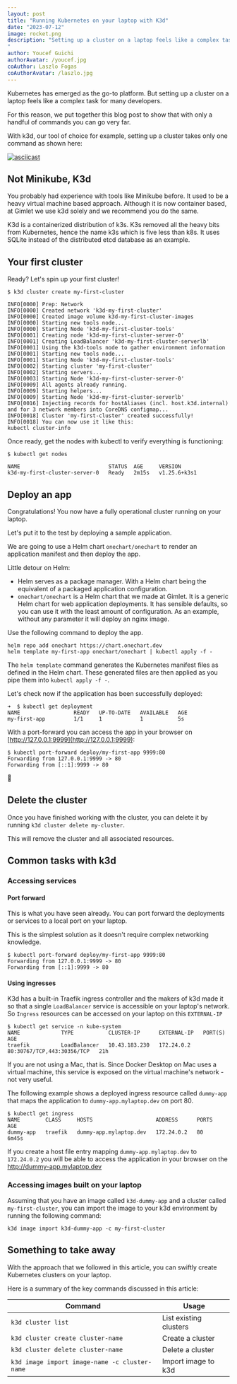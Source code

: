 ```yaml
---
layout: post
title: "Running Kubernetes on your laptop with K3d"
date: "2023-07-12"
image: rocket.png
description: "Setting up a cluster on a laptop feels like a complex task for many developers. For this reason, we put together this blog post to show that with only a handful of commands you can go very far.
"
author: Youcef Guichi
authorAvatar: /youcef.jpg
coAuthor: Laszlo Fogas
coAuthorAvatar: /laszlo.jpg
---
```


Kubernetes has emerged as the go-to platform. But setting up a cluster on a laptop feels like a complex task for many developers.

For this reason, we put together this blog post to show that with only a handful of commands you can go very far.

With k3d, our tool of choice for example, setting up a cluster takes only one command as shown here:

[![asciicast](https://asciinema.org/a/AEph0rkQ8DmnfeJS9mVrbAIMD.svg)](https://asciinema.org/a/AEph0rkQ8DmnfeJS9mVrbAIMD)

## Not Minikube, K3d

You probably had experience with tools like Minikube before. It used to be a heavy virtual machine based approach. Although it is now container based, at Gimlet we use k3d solely and we recommend you do the same.

K3d is a containerized distribution of k3s. K3s removed all the heavy bits from Kubernetes, hence the name k3s which is five less than k8s. It uses SQLite instead of the distributed etcd database as an example.

## Your first cluster
Ready? Let's spin up your first cluster!

```
$ k3d cluster create my-first-cluster

INFO[0000] Prep: Network                                
INFO[0000] Created network 'k3d-my-first-cluster'       
INFO[0000] Created image volume k3d-my-first-cluster-images 
INFO[0000] Starting new tools node...                   
INFO[0000] Starting Node 'k3d-my-first-cluster-tools'   
INFO[0001] Creating node 'k3d-my-first-cluster-server-0' 
INFO[0001] Creating LoadBalancer 'k3d-my-first-cluster-serverlb' 
INFO[0001] Using the k3d-tools node to gather environment information 
INFO[0001] Starting new tools node...                   
INFO[0001] Starting Node 'k3d-my-first-cluster-tools'   
INFO[0002] Starting cluster 'my-first-cluster'          
INFO[0002] Starting servers...                          
INFO[0003] Starting Node 'k3d-my-first-cluster-server-0' 
INFO[0009] All agents already running.                  
INFO[0009] Starting helpers...                          
INFO[0009] Starting Node 'k3d-my-first-cluster-serverlb' 
INFO[0016] Injecting records for hostAliases (incl. host.k3d.internal) and for 3 network members into CoreDNS configmap... 
INFO[0018] Cluster 'my-first-cluster' created successfully! 
INFO[0018] You can now use it like this:                
kubectl cluster-info
```
Once ready, get the nodes with kubectl to verify everything is functioning:

```
$ kubectl get nodes

NAME                            STATUS  AGE     VERSION
k3d-my-first-cluster-server-0   Ready   2m15s   v1.25.6+k3s1

```

## Deploy an app
Congratulations! You now have a fully operational cluster running on your laptop.

Let's put it to the test by deploying a sample application.

We are going to use a Helm chart `onechart/onechart` to render an application manifest and then deploy the app.

Little detour on Helm:
- Helm serves as a package manager. With a Helm chart being the equivalent of a packaged application configuration.
- `onechart/onechart` is a Helm chart that we made at Gimlet. It is a generic Helm chart for web application deployments. It has sensible defaults, so you can use it with the least amount of configuration. As an example, without any parameter it will deploy an nginx image.

Use the following command to deploy the app.

```
helm repo add onechart https://chart.onechart.dev
helm template my-first-app onechart/onechart | kubectl apply -f -
```

The `helm template` command generates the Kubernetes manifest files as defined in the Helm chart. These generated files are then applied as you pipe them into `kubectl apply -f -`.

Let's check now if the application has been successfully deployed:

```
➜  $ kubectl get deployment
NAME                 READY   UP-TO-DATE   AVAILABLE   AGE
my-first-app         1/1     1            1           5s

```

With a port-forward you can access the app in your browser on [http://127.0.0.1:9999](http://127.0.0.1:9999):

```
$ kubectl port-forward deploy/my-first-app 9999:80
Forwarding from 127.0.0.1:9999 -> 80
Forwarding from [::1]:9999 -> 80
```

🍍

## Delete the cluster
Once you have finished working with the cluster, you can delete it by running `k3d cluster delete my-cluster`.

This will remove the cluster and all associated resources.

## Common tasks with k3d

### Accessing services

#### Port forward 

This is what you have seen already. You can port forward the deployments or services to a local port on your laptop.

This is the simplest solution as it doesn't require complex networking knowledge.

```
$ kubectl port-forward deploy/my-first-app 9999:80
Forwarding from 127.0.0.1:9999 -> 80
Forwarding from [::1]:9999 -> 80
```

#### Using ingresses

K3d has a built-in Traefik ingress controller and the makers of k3d made it so that a single `LoadBalancer` service is accessible on your laptop's network. So `Ingress` resources can be accessed on your laptop on this `EXTERNAL-IP`

```
$ kubectl get service -n kube-system 
NAME             TYPE           CLUSTER-IP      EXTERNAL-IP   PORT(S)                      AGE
traefik          LoadBalancer   10.43.183.230   172.24.0.2    80:30767/TCP,443:30356/TCP   21h
```

If you are not using a Mac, that is. Since Docker Desktop on Mac uses a virtual machine, this service is exposed on the virtual machine's network - not very useful.

The following example shows a deployed ingress resource called `dummy-app` that maps the application to `dummy-app.mylaptop.dev` on port 80.

```
$ kubectl get ingress               
NAME        CLASS     HOSTS                    ADDRESS      PORTS   AGE
dummy-app   traefik   dummy-app.mylaptop.dev   172.24.0.2   80      6m45s
```

If you create a host file entry mapping `dummy-app.mylaptop.dev` to `172.24.0.2` you will be able to access the application in your browser on the http://dummy-app.mylaptop.dev

### Accessing images built on your laptop

Assuming that you have an image called `k3d-dummy-app` and a cluster called `my-first-cluster`, you can import the image to your k3d environment by running the following command:

```
k3d image import k3d-dummy-app -c my-first-cluster
```

## Something to take away

With the approach that we followed in this article, you can swiftly create Kubernetes clusters on your laptop.

Here is a summary of the key commands discussed in this article:

|Command | Usage  
|---|---|
|`k3d cluster list`|  List existing clusters |  
|`k3d cluster create cluster-name`| Create a cluster | 
|`k3d cluster delete cluster-name`| Delete a cluster | 
|`k3d image import image-name -c cluster-name`| Import image to k3d | 
